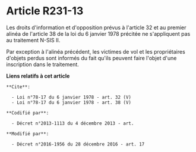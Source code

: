 # Article R231-13

Les droits d'information et d'opposition prévus à l'article 32 et au premier alinéa de l'article 38 de la loi du 6 janvier
1978 précitée ne s'appliquent pas au traitement N-SIS II. 

Par exception à l'alinéa précédent, les victimes de vol et les propriétaires d'objets perdus sont informés du fait qu'ils
peuvent faire l'objet d'une inscription dans le traitement.

**Liens relatifs à cet article**

	**Cite**:

	  - Loi n°78-17 du 6 janvier 1978 - art. 32 (V)
	  - Loi n°78-17 du 6 janvier 1978 - art. 38 (V)

	**Codifié par**:

	  - Décret n°2013-1113 du 4 décembre 2013 - art.

	**Modifié par**:

	  - Décret n°2016-1956 du 28 décembre 2016 - art. 17

